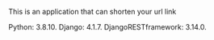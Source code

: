 This is an application that can shorten your url link



Python: 3.8.10.   Django: 4.1.7.   DjangoRESTframework: 3.14.0.
